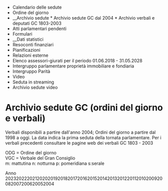   * Calendario delle sedute
  * Ordine del giorno
  *  __Archivio sedute
    * Archivio sedute GC dal 2004
    * Archivio verbali e deputati GC 1803-2003
  * Atti parlamentari pendenti
  * Formulari
  *  __Dati statistici
  * Resoconti finanziari
  * Pianificazioni
  * Relazioni esterne
  * Elenco assessori-giurati per il periodo 01.06.2018 - 31.05.2028
  * Intergruppo parlamentare proprietà immobiliare e fondiaria
  * Intergruppo Parità
  * Video
  * Seduta in streaming
  * Archivio sedute video

#  Archivio sedute GC (ordini del giorno e verbali)

Verbali disponibili a partire dall'anno 2004; Ordini del giorno a partire dal
1998 a oggi. La data indica la prima seduta della tornata parlamentare. Per i
verbali precedenti consultare le pagine web dei verbali GC 1803 - 2003

ODG = Ordine del giorno  
VGC = Verbale del Gran Consiglio  
m: mattutina n: notturna p: pomeridiana s:serale

Anno
20232022202120202019201820172016201520142013201220112010200920082007200620052004

